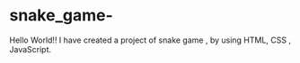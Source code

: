 # snake_game-
Hello World!! I have created a project of snake game , by using HTML, CSS , JavaScript. 
